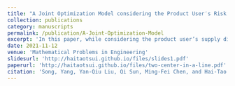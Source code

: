 ```yaml
---
title: "A Joint Optimization Model considering the Product User′s Risk Preference for Supply System Disruption"
collection: publications
category: manuscripts
permalink: /publication/A-Joint-Optimization-Model
excerpt: 'In this paper, while considering the product user’s supply disruption risk preference (PUSDRP), a biobjective integer nonlinear programming (INLP) model with subjective cost-utility is proposed to solve the manufacturer’s combined location routing inventory problem (CLRIP).'
date: 2021-11-12
venue: 'Mathematical Problems in Engineering'
slidesurl: 'http://haitaotsui.github.io/files/slides1.pdf'
paperurl: 'http://haitaotsui.github.io/files/two-center-in-a-line.pdf'
citation: 'Song, Yang, Yan-Qiu Liu, Qi Sun, Ming-Fei Chen, and Hai-Tao Xu. A Joint Optimization Model considering the Product User's Risk Preference for Supply System Disruption. Mathematical Problems in Engineering, no. 1 (2021): 5081753.'
---
```

